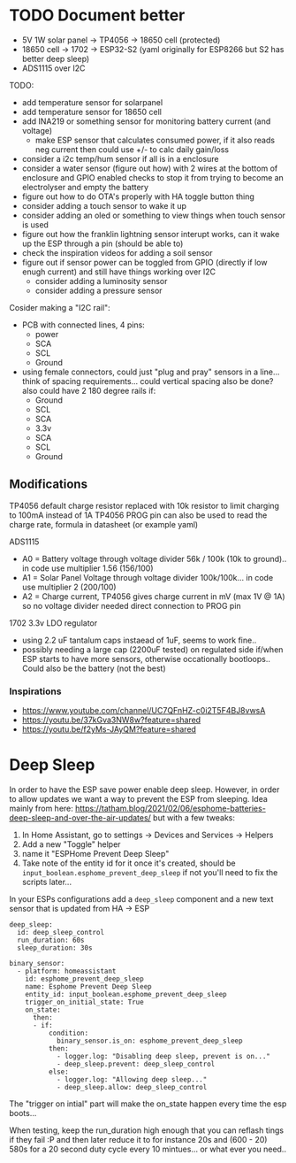# TODO Document better

- 5V 1W solar panel -> TP4056 -> 18650 cell (protected) 
- 18650 cell -> 1702 -> ESP32-S2 (yaml originally for ESP8266 but S2 has better deep sleep) 
- ADS1115 over I2C

TODO: 
- add temperature sensor for solarpanel
- add temperature sensor for 18650 cell
- add INA219 or something sensor for monitoring battery current (and voltage)
  - make ESP sensor that calculates consumed power, if it also reads neg current then could use +/- to calc daily gain/loss
- consider a i2c temp/hum sensor if all is in a enclosure
- consider a water sensor (figure out how) with 2 wires at the bottom of enclosure and GPIO enabled checks to stop it from trying to become an electrolyser and empty the battery
- figure out how to do OTA's properly with HA toggle button thing
- consider adding a touch sensor to wake it up
- consider adding an oled or something to view things when touch sensor is used
- figure out how the franklin lightning sensor interupt works, can it wake up the ESP through a pin (should be able to)
- check the inspiration videos for adding a soil sensor
- figure out if sensor power can be toggled from GPIO (directly if low enugh current) and still have things working over I2C
  - consider adding a luminosity sensor
  - consider adding a pressure sensor
 
Cosider making a "I2C rail": 
- PCB with connected lines, 4 pins:
  - power
  - SCA
  - SCL
  - Ground
- using female connectors, could just "plug and pray" sensors in a line... think of spacing requirements... could vertical spacing also be done? also could have 2 180 degree rails if:
  - Ground
  - SCL
  - SCA
  - 3.3v
  - SCA
  - SCL
  - Ground 

## Modifications
TP4056 default charge resistor replaced with 10k resistor to limit charging to 100mA instead of 1A
TP4056 PROG pin can also be used to read the charge rate, formula in datasheet (or example yaml)

ADS1115
- A0 = Battery voltage through voltage divider 56k / 100k (10k to ground).. in code use multiplier 1.56 (156/100)
- A1 = Solar Panel Voltage through voltage divider 100k/100k... in code use multiplier 2 (200/100)
- A2 = Charge current, TP4056 gives charge current in mV (max 1V @ 1A) so no voltage divider needed direct connection to PROG pin

1702 3.3v LDO regulator
- using 2.2 uF tantalum caps instaead of 1uF, seems to work fine..
- possibly needing a large cap (2200uF tested) on regulated side if/when ESP starts to have more sensors, otherwise occationally bootloops.. Could also be the battery (not the best)

### Inspirations
- https://www.youtube.com/channel/UC7QFnHZ-c0i2T5F4BJ8vwsA
- https://youtu.be/37kGva3NW8w?feature=shared
- https://youtu.be/f2yMs-JAyQM?feature=shared


# Deep Sleep
In order to have the ESP save power enable deep sleep. However, in order to allow updates we want a way to prevent the ESP from sleeping. Idea mainly from here: https://tatham.blog/2021/02/06/esphome-batteries-deep-sleep-and-over-the-air-updates/ but with a few tweaks: 

1. In Home Assistant, go to settings -> Devices and Services -> Helpers
2. Add a new "Toggle" helper
3. name it "ESPHome Prevent Deep Sleep"
4. Take note of the entity id for it once it's created, should be `input_boolean.esphome_prevent_deep_sleep` if not you'll need to fix the scripts later...

In your ESPs configurations add a `deep_sleep` component and a new text sensor that is updated from HA -> ESP

```
deep_sleep:
  id: deep_sleep_control
  run_duration: 60s
  sleep_duration: 30s

binary_sensor:
  - platform: homeassistant
    id: esphome_prevent_deep_sleep
    name: Esphome Prevent Deep Sleep
    entity_id: input_boolean.esphome_prevent_deep_sleep
    trigger_on_initial_state: True
    on_state: 
      then:
      - if: 
          condition:
            binary_sensor.is_on: esphome_prevent_deep_sleep
          then: 
            - logger.log: "Disabling deep sleep, prevent is on..."
            - deep_sleep.prevent: deep_sleep_control
          else: 
            - logger.log: "Allowing deep sleep..."
            - deep_sleep.allow: deep_sleep_control
```

The "trigger on intial" part will make the on_state happen every time the esp boots... 

When testing, keep the run_duration high enough that you can reflash tings if they fail :P and then later reduce it to for instance 20s and (600 - 20) 580s for a 20 second duty cycle every 10 mintues... or what ever you need.. 
